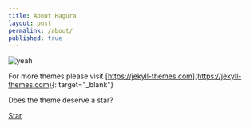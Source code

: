 ```yaml
---
title: About Hagura
layout: post
permalink: /about/
published: true
---
```

![yeah](https://source.unsplash.com/random/800x600)

For more themes please visit [https://jekyll-themes.com](https://jekyll-themes.com){: target="_blank"}

Does the theme deserve a star?

<a class="github-button" href="https://github.com/sharu725/hagura" data-style="mega" data-count-href="/sharu725/hagura/stargazers" data-count-api="/repos/sharu725/hagura#stargazers_count" data-count-aria-label="# stargazers on GitHub" aria-label="Star sharu725/hagura on GitHub">Star</a>
<script async defer src="https://buttons.github.io/buttons.js"></script>
